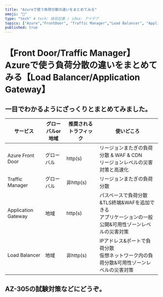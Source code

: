 ```yaml
---
title: "Azureで使う負荷分散の違いをまとめてみる"
emoji: "📖"
type: "tech" # tech: 技術記事 / idea: アイデア
topics: ["Azure","FrontDoor", "Traffic Manager","Load Balancer", "Application Gateway"]
published: true
---
```


# 【Front Door/Traffic Manager】Azureで使う負荷分散の違いをまとめてみる【Load Balancer/Application Gateway】

## 一目でわかるようにざっくりとまとめてみました。

| サービス            | グローバルor地域 | 推奨されるトラフィック | 使いどころ                                                                                              |
| ------------------- | ---------------- | ---------------------- | ------------------------------------------------------------------------------------------------------- |
| Azure Front Door    | グローバル       | http(s)                | リージョンまたぎの負荷分散 & WAF & CDN<br>リージョンレベルの災害対策と高速化                            |
| Traffic Manager     | グローバル       | 非http(s)              | リージョンまたぎの負荷分散                                                                              |
| Application Gateway | 地域             | http(s)                | パスベースで負荷分散&TLS終端&WAFを追加できる<br>アプリケーションの一般公開&可用性ゾーンレベルの災害対策 |
| Load Balancer       | 地域             | 非http(s)              | IPアドレス&ポートで負荷分散<br>仮想ネットワーク内の負荷分散&可用性ゾーンレベルの災害対策                |


## AZ-305の試験対策などにどうぞ。